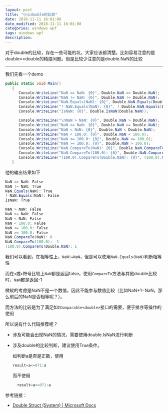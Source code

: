 ```yaml
---
layout: post
title: "小心double的比较"
date: 2018-11-11 16:01:08
date_modified: 2018-11-11 16:01:08
categories: windows wpf
tags: windows wpf
description: 
---
```


对于double的比较，存在一些可能的坑，大家应该都清楚。比如容易注意的是double==double的精度问题。但是比较少注意的是double.NaN的比较

-----

我们先看一个demo

```C#
public static void Main()
   {
      Console.WriteLine("NaN == NaN: {0}", Double.NaN == Double.NaN); 
      Console.WriteLine("NaN != NaN: {0}", Double.NaN != Double.NaN); 
      Console.WriteLine("NaN.Equals(NaN): {0}", Double.NaN.Equals(Double.NaN)); 
      Console.WriteLine("! NaN.Equals(NaN): {0}", ! Double.NaN.Equals(Double.NaN)); 
      Console.WriteLine("IsNaN: {0}", Double.IsNaN(Double.NaN));

      Console.WriteLine("\nNaN > NaN: {0}", Double.NaN > Double.NaN); 
      Console.WriteLine("NaN >= NaN: {0}", Double.NaN >= Double.NaN); 
      Console.WriteLine("NaN < NaN: {0}", Double.NaN < Double.NaN);
      Console.WriteLine("NaN < 100.0: {0}", Double.NaN < 100.0); 
      Console.WriteLine("NaN <= 100.0: {0}", Double.NaN <= 100.0); 
      Console.WriteLine("NaN >= 100.0: {0}", Double.NaN > 100.0);
      Console.WriteLine("NaN.CompareTo(NaN): {0}", Double.NaN.CompareTo(Double.NaN)); 
      Console.WriteLine("NaN.CompareTo(100.0): {0}", Double.NaN.CompareTo(100.0)); 
      Console.WriteLine("(100.0).CompareTo(Double.NaN): {0}", (100.0).CompareTo(Double.NaN)); 
   }
```

他的输出结果如下

```C#
NaN == NaN: False
NaN != NaN: True
NaN.Equals(NaN): True
! NaN.Equals(NaN): False
IsNaN: True

NaN > NaN: False
NaN >= NaN: False
NaN < NaN: False
NaN < 100.0: False
NaN <= 100.0: False
NaN >= 100.0: False
NaN.CompareTo(NaN): 0
NaN.CompareTo(100.0): -1
(100.0).CompareTo(Double.NaN): 1
```

我们可以看到，在相等性上，`NaN!=NaN`，但是可以使用`NaN.Equals(NaN)`判断相等性

而在`<`或`>`符号比较上`NaN`都是返回false，使用`CompareTo`方法与其他double比较时，`NaN`都是返回-1

微软的考虑是NaN不是一个数值，因此不能参与数值比较（比如NaN+1=NaN，那么前后的NaN是否相等呢？）。

而方法的比较是为了满足如`IComparable<double>`接口的需要，便于排序等操作的使用



所以说有什么代码推荐呢？

- 涉及可能会出现NaN的情况，需要使用double.IsNaN进行判断

- 涉及double的比较判断，建议使用True条件。

  如判断a是否是正数，使用

  ```C#
  result=a<=0?1:a
  ```

  而不使用

  ```C#
    result=a<=0?1:a
  ```


参考链接：

- [Double Struct (System) | Microsoft Docs](https://docs.microsoft.com/en-us/dotnet/api/system.double?view=netframework-4.7.2)





